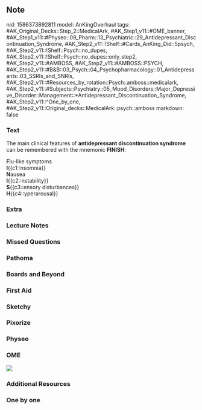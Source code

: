 ## Note
nid: 1586373892811
model: AnKingOverhaul
tags: #AK_Original_Decks::Step_2::MedicalArk, #AK_Step1_v11::#OME_banner, #AK_Step1_v11::#Physeo::09_Pharm::13_Psychiatric::29_Antidepressant_Discontinuation_Syndrome, #AK_Step2_v11::!Shelf::#Cards_AnKing_Did::5psych, #AK_Step2_v11::!Shelf::Psych::no_dupes, #AK_Step2_v11::!Shelf::Psych::no_dupes::only_step2, #AK_Step2_v11::#AMBOSS, #AK_Step2_v11::#AMBOSS::PSYCH, #AK_Step2_v11::#B&B::03_Psych::04_Psychopharmacology::01_Antidepressants::03_SSRIs_and_SNRIs, #AK_Step2_v11::#Resources_by_rotation::Psych::amboss::medicalark, #AK_Step2_v11::#Subjects::Psychiatry::05_Mood_Disorders::Major_Depressive_Disorder::Management::*Antidepressant_Discontinuation_Syndrome, #AK_Step2_v11::^One_by_one, #AK_Step2_v11::Original_decks::MedicalArk::psych::amboss
markdown: false

### Text
The main clinical features of <b>antidepressant discontinuation
syndrome</b> can be remembered with the mnemonic <b>FINISH</b>:
<div>
  <b>F</b>lu-like symptoms
</div>
<div>
  <b>I</b>{{c1::nsomnia}}
</div>
<div>
  <b>N</b>ausea
</div>
<div>
  <b>I</b>{{c2::nstability}}
</div>
<div>
  <b>S</b>{{c3::ensory disturbances}}
</div>
<div>
  <b>H</b>{{c4::yperarousal}}
</div>

### Extra


### Lecture Notes


### Missed Questions


### Pathoma


### Boards and Beyond


### First Aid


### Sketchy


### Pixorize


### Physeo


### OME
<div class="ome-widget">
  <a href="https://onlinemeded.org?ref=anki"><img src=
  "_OME_AnkiFlashcards_General_3.png"></a>
</div>

### Additional Resources


### One by one

